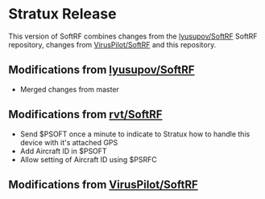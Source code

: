 # Stratux Release

This version of SoftRF combines changes from the [lyusupov/SoftRF](https://github.com/lyusupov/SoftRF) SoftRF repository,
changes from [VirusPilot/SoftRF](http://github.com/viruspilot/SoftRF) and this repository.

## Modifications from [lyusupov/SoftRF](https://github.com/lyusupov/SoftRF)

- Merged changes from master

## Modifications from [rvt/SoftRF](http://github.com/RVT/SoftRF)

- Send $PSOFT once a minute to indicate to Stratux how to handle this device with it's attached GPS
- Add Aircraft ID in $PSOFT
- Allow setting of Aircraft ID using $PSRFC

## Modifications from [VirusPilot/SoftRF](http://github.com/viruspilot/SoftRF)

